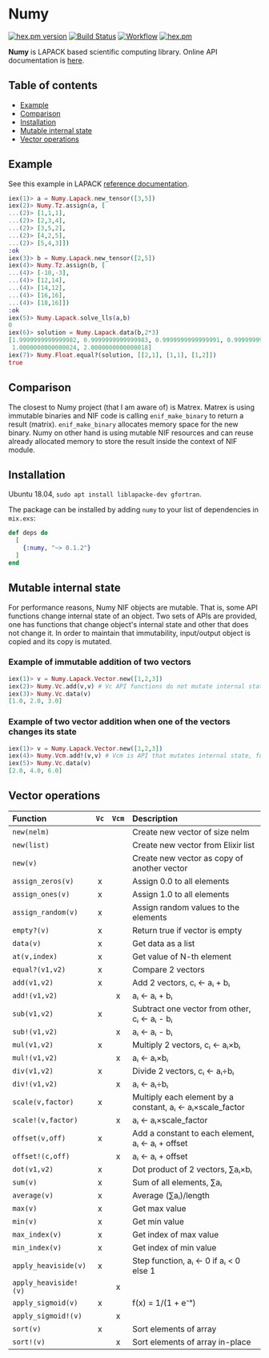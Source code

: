 # Numy
[![hex.pm version](https://img.shields.io/hexpm/v/numy.svg)](https://hex.pm/packages/numy)
[![Build Status](https://travis-ci.org/curoles/elixir-numy.svg?branch=master)](
https://travis-ci.org/curoles/elixir-numy)
[![Workflow](https://github.com/curoles/elixir-numy/workflows/Elixir%20CI/badge.svg)](
https://github.com/curoles/elixir-numy/actions)
[![hex.pm](https://img.shields.io/hexpm/l/numy.svg)](
https://github.com/curoles/elixir-numy/blob/master/LICENSE)

**Numy** is LAPACK based scientific computing library.
Online API documentation is [here](https://hexdocs.pm/numy/readme.html).

## Table of contents

- [Example](#example)
- [Comparison](#comparison)
- [Installation](#installation)
- [Mutable internal state](#mutable-internal-state)
- [Vector operations](#vector-operations)


## Example

See this example in LAPACK [reference documentation](
http://www.netlib.org/lapack/explore-html/d8/dd5/example___d_g_e_l_s__rowmajor_8c_source.html).

```elixir
iex(1)> a = Numy.Lapack.new_tensor([3,5])
iex(2)> Numy.Tz.assign(a, [
...(2)> [1,1,1],
...(2)> [2,3,4],
...(2)> [3,5,2],
...(2)> [4,2,5],
...(2)> [5,4,3]])
:ok
iex(3)> b = Numy.Lapack.new_tensor([2,5])
iex(4)> Numy.Tz.assign(b, [
...(4)> [-10,-3],
...(4)> [12,14],
...(4)> [14,12],
...(4)> [16,16],
...(4)> [18,16]])
:ok
iex(5)> Numy.Lapack.solve_lls(a,b)
0
iex(6)> solution = Numy.Lapack.data(b,2*3)
[1.9999999999999982, 0.9999999999999983, 0.9999999999999991, 0.9999999999999997,
 1.0000000000000024, 2.0000000000000018]
iex(7)> Numy.Float.equal?(solution, [[2,1], [1,1], [1,2]])
true
```

## Comparison

The closest to Numy project (that I am aware of) is Matrex. Matrex is using immutable binaries
and NIF code is calling `enif_make_binary` to return a result (matrix). `enif_make_binary` allocates
memory space for the new binary. Numy on other hand is using mutable NIF resources and can reuse
already allocated memory to store the result inside the context of NIF module.

## Installation

Ubuntu 18.04, `sudo apt install liblapacke-dev gfortran`.

The package can be installed
by adding `numy` to your list of dependencies in `mix.exs`:

```elixir
def deps do
  [
    {:numy, "~> 0.1.2"}
  ]
end
```

## Mutable internal state

For performance reasons, Numy NIF objects are mutable. That is, some API functions
change internal state of an object. Two sets of APIs are provided, one has functions
that change object's internal state and other that does not change it.
In order to maintain that immutability, input/output object is copied and
its copy is mutated.

### Example of immutable addition of two vectors

```elixir
iex(1)> v = Numy.Lapack.Vector.new([1,2,3])
iex(2)> Numy.Vc.add(v,v) # Vc API functions do not mutate internal state
iex(3)> Numy.Vc.data(v)
[1.0, 2.0, 3.0]
```

### Example of two vector addition when one of the vectors changes its state

```elixir
iex(1)> v = Numy.Lapack.Vector.new([1,2,3])
iex(4)> Numy.Vcm.add!(v,v) # Vcm is API that mutates internal state, functions have suffix '!'
iex(5)> Numy.Vc.data(v)
[2.0, 4.0, 6.0]
```

## Vector operations

| Function          |`Vc`|`Vcm`| Description                                            |
| :------------------ |:-:|:-:| :----------------------------------------------------- |
| `new(nelm)`         |   |   | Create new vector of size nelm                         |
| `new(list)`         |   |   | Create new vector from Elixir list                     |
| `new(v)`            |   |   | Create new vector as copy of another vector            |
| `assign_zeros(v)`   | x |   | Assign 0.0 to all elements                             |
| `assign_ones(v)`    | x |   | Assign 1.0 to all elements                             |
| `assign_random(v)`  | x |   | Assign random values to the elements                   |
| `empty?(v)`         | x |   | Return true if vector is empty                         |
| `data(v)`           | x |   | Get data as a list                                     |
| `at(v,index)`       | x |   | Get value of N-th element                              |
| `equal?(v1,v2)`     | x |   | Compare 2 vectors                                      |
| `add(v1,v2)`        | x |   | Add 2 vectors, cᵢ ← aᵢ + bᵢ                            |
| `add!(v1,v2)`       |   | x | aᵢ ← aᵢ + bᵢ                                           |
| `sub(v1,v2)`        | x |   | Subtract one vector from other, cᵢ ← aᵢ - bᵢ           |
| `sub!(v1,v2)`       |   | x | aᵢ ← aᵢ - bᵢ                                           |
| `mul(v1,v2)`        | x |   | Multiply 2 vectors, cᵢ ← aᵢ×bᵢ                         |
| `mul!(v1,v2)`       |   | x | aᵢ ← aᵢ×bᵢ                                             |
| `div(v1,v2)`        | x |   | Divide 2 vectors, cᵢ ← aᵢ÷bᵢ                           |
| `div!(v1,v2)`       |   | x | aᵢ ← aᵢ÷bᵢ                                             |
| `scale(v,factor)`   | x |   | Multiply each element by a constant, aᵢ ← aᵢ×scale_factor |
| `scale!(v,factor)`  |   | x | aᵢ ← aᵢ×scale_factor                                   |
| `offset(v,off)`     | x |   | Add a constant to each element, aᵢ ← aᵢ + offset       |
| `offset!(c,off)`    |   | x | aᵢ ← aᵢ + offset                                       |
| `dot(v1,v2)`        | x |   | Dot product of 2 vectors, ∑aᵢ×bᵢ                       |
| `sum(v)`            | x |   | Sum of all elements, ∑aᵢ                               |
| `average(v)`        | x |   | Average (∑aᵢ)/length                                   |
| `max(v)`            | x |   | Get max value                                          |
| `min(v)`            | x |   | Get min value                                          |
| `max_index(v)`      | x |   | Get index of max value                                 |
| `min_index(v)`      | x |   | Get index of min value                                 |
| `apply_heaviside(v)`| x |   | Step function, aᵢ ← 0 if aᵢ < 0 else 1                 |
| `apply_heaviside!(v)`|  | x |                                                        |
| `apply_sigmoid(v)`  | x |   | f(x) = 1/(1 + e⁻ˣ)                                     |
| `apply_sigmoid!(v)` |   | x |                                                        |
| `sort(v)`           | x |   | Sort elements of array                                 |
| `sort!(v)`          |   | x | Sort elements of array in-place                        |


<!--## Linear Algebra BLAS

See [Quick Reference Guide to the BLAS](http://www.netlib.org/lapack/lug/node145.html).

### BLAS Level 1, functions that operate on vectors

|          Wrapper function       |       Direct function      |        Description               |
| ------------------------------: | -------------------------: | ---------------------------------|
|         generate_plane_rotation |                 blas_drotg | |
| | | |

### BLAS Level 2, matrix-vector operations

### BLAS Level 3, matrix-matri operations

## Linear Algebra LAPACK

|          Wrapper function       |       Direct function      |        Description                  |
| ------------------------------: | -------------------------: |-------------------------------------|
|                       solve_lls |               lapack_dgels | Linear Least Squares by QR/LR       |
| | | |
-->
